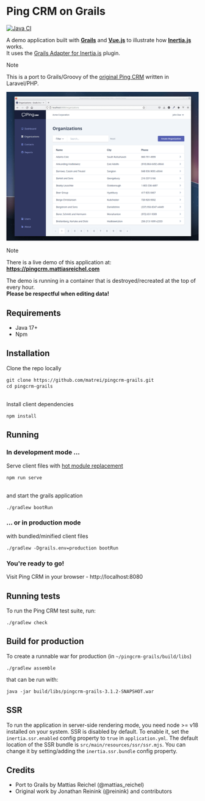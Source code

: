# Ping CRM on Grails
[![Java CI](https://github.com/matrei/pingcrm-grails/actions/workflows/gradle.yml/badge.svg?event=push)](https://github.com/matrei/pingcrm-grails/actions/workflows/gradle.yml)

A demo application built with **[Grails](https://grails.org)** and **[Vue.js](https://vuejs.org)** to illustrate how **[Inertia.js](https://inertiajs.com/)** works.\
It uses the [Grails Adapter for Inertia.js](https://github.com/matrei/grails-inertia-plugin) plugin.
>[!NOTE]
>This is a port to Grails/Groovy of the [original Ping CRM](https://github.com/inertiajs/pingcrm) written in Laravel/PHP.

![Screenshot of the Ping CRM application](screenshot.png)

>[!NOTE]
> There is a live demo of this application at:
> **https://pingcrm.mattiasreichel.com**
> 
> The demo is running in a container that is destroyed/recreated at the top of every hour.\
>**Please be respectful when editing data!**

## Requirements
- Java 17+
- Npm

## Installation
Clone the repo locally
```shell
git clone https://github.com/matrei/pingcrm-grails.git
cd pingcrm-grails
```
\
Install client dependencies
```shell
npm install
```
## Running
### In development mode ...
Serve client files with [hot module replacement](https://vitejs.dev/guide/features.html#hot-module-replacement)
```shell
npm run serve
```
\
and start the grails application
```shell
./gradlew bootRun
```

###  ... or in production mode
with bundled/minified client files
```shell
./gradlew -Dgrails.env=production bootRun
```

### You're ready to go!
Visit Ping CRM in your browser - http://localhost:8080

## Running tests
To run the Ping CRM test suite, run:
```shell
./gradlew check
```

## Build for production
To create a runnable war for production (in `~/pingcrm-grails/build/libs`)
```shell
./gradlew assemble
```
that can be run with:
```shell
java -jar build/libs/pingcrm-grails-3.1.2-SNAPSHOT.war
```

## SSR
To run the application in server-side rendering mode, you need node >= v18 installed on your system.
SSR is disabled by default. To enable it, set the `inertia.ssr.enabled` config property to `true` in `application.yml`.
The default location of the SSR bundle is `src/main/resources/ssr/ssr.mjs`.
You can change it by setting/adding the `inertia.ssr.bundle` config property.

## Credits
* Port to Grails by Mattias Reichel (@mattias_reichel)
* Original work by Jonathan Reinink (@reinink) and contributors
